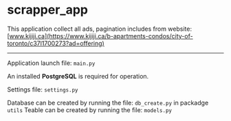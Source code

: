 # scrapper_app

This application collect all ads, pagination includes 
from website: [www.kijiji.ca](https://www.kijiji.ca/b-apartments-condos/city-of-toronto/c37l1700273?ad=offering)

---

Application launch file: `main.py`

An installed **PostgreSQL** is required for operation.

Settings file: `settings.py`

Database can be created by running the file: `db_create.py` in packadge `utils`
Teable can be created by running the file: `models.py`
